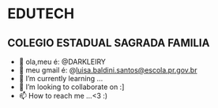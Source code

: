 # EDUTECH
## COLEGIO ESTADUAL SAGRADA FAMILIA
- 👋 ola,meu é: @DARKLEIRY
- 👀 meu gmail é: @luisa.baldini.santos@escola.pr.gov.br
- 🌱 I’m currently learning ...
- 💞️ I’m looking to collaborate on :]
- 📫 How to reach me ...<3 :)

<!---
DARKLEIRY/DARKLEIRY is a ✨ special ✨ repository because its `README.md` (this file) appears on your GitHub profile.
You can click the Preview link to take a look at your changes.
--->
